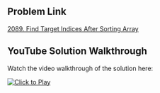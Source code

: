## Problem Link
[2089. Find Target Indices After Sorting Array](https://leetcode.com/problems/find-target-indices-after-sorting-array/)


## YouTube Solution Walkthrough

Watch the video walkthrough of the solution here:

[![Click to Play](https://img.youtube.com/vi/RAXV300MEaM/hqdefault.jpg)](https://www.youtube.com/watch?v=RAXV300MEaM)


